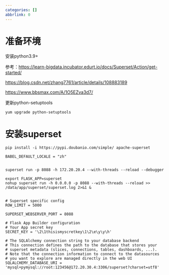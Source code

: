 ```yaml
---
categories: []
abbrlink: 0
---
```

# 准备环境

安装python3.9+



参考：https://learn-bigdata.incubator.edurt.io/docs/Superset/Action/get-started/

https://blog.csdn.net/zhang7761/article/details/108883189

https://www.bbsmax.com/A/1O5EZva3d7/



更新python-setuptools

```shell
yum upgrade python-setuptools
```



# 安装superset



```shell
pip install -i https://pypi.doubanio.com/simple/ apache-superset

BABEL_DEFAULT_LOCALE = "zh"


superset run -p 8088 -h 172.20.20.4 --with-threads --reload --debugger

export FLASK_APP=superset
nohup superset run -h 0.0.0.0 -p 8088 --with-threads --reload >> /data/app/superset/superset.log 2>&1 &


# Superset specific config
ROW_LIMIT = 5000

SUPERSET_WEBSERVER_PORT = 8088

# Flask App Builder configuration
# Your App secret key
SECRET_KEY = '\2\1thisismyscretkey\1\2\e\y\y\h'

# The SQLAlchemy connection string to your database backend
# This connection defines the path to the database that stores your
# superset metadata (slices, connections, tables, dashboards, ...).
# Note that the connection information to connect to the datasources
# you want to explore are managed directly in the web UI
SQLALCHEMY_DATABASE_URI = 'mysql+pymysql://root:123456@172.20.30.4:3306/superset?charset=utf8'
```

